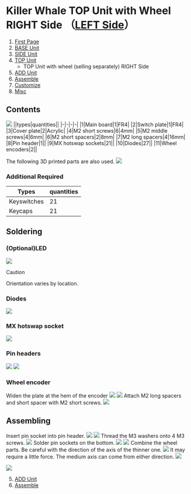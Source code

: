 # Killer Whale TOP Unit with Wheel RIGHT Side （[LEFT Side](../leftside/4_TOP_WHEEL.md)）

1. [First Page](../README_EN.md)
2. [BASE Unit](../rightside/2_BASE.md)
3. [SIDE Unit](../rightside/3_SIDE_TRACKBALL.md)
4. [TOP Unit](../rightside/4_TOP.md)
   - TOP Unit with wheel (selling separately) RIGHT Side
5. [ADD Unit](../rightside/5_ADD.md)
6. [Assemble](../rightside/6_ASSEMBLE.md)
7. [Customize](../rightside/7_CUSTOM.md)
8. [Misc](../rightside/8_MISC.md)


## Contents
![](../img/4_2_wheeltop_r/4_2_1_contents.jpg)
||types|quantities||
|-|-|-|-|
|1|Main board|1|FR4|
|2|Switch plate|1|FR4|
|3|Cover plate|2|Acrylic|
|4|M2 short screws|6|4mm|
|5|M2 middle screws|4|6mm|
|6|M2 short spacers|2|8mm|
|7|M2 long spacers|4|16mm|
|8|Pin header|1||
|9|MX hotswap sockets|21||
|10|Diodes|27||
|11|Wheel encoders|2||

The following 3D printed parts are also used.
![](../img/4_2_wheeltop_r/IMG_3406.jpg)

### Additional Required
|Types|quantities|
|-|-|
|Keyswitches|21|
|Keycaps|21|

## Soldering
### (Optional)LED
![](../img/4_2_wheeltop_r/4_2_3_led.jpg)
> [!CAUTION]
> Orientation varies by location.

### Diodes
![](../img/4_2_wheeltop_r/4_2_4_diodes.jpg)

### MX hotswap socket
![](../img/4_2_wheeltop_r/4_2_5_sockets.jpg)


### Pin headers
![](../img/c_pin_header_7.jpg)
![](../img/4_2_wheeltop_r/4_2_6_pinheaders.jpg)

### Wheel encoder
Widen the plate at the hem of the encoder
![](../img/c_whell.jpg)
![](../img/4_2_wheeltop_r/4_2_7_encoders.jpg)
Attach M2 long spacers and short spacer with M2 short screws.
![](../img/4_2_wheeltop_r/4_2_8_spacers.jpg)
## Assembling

Insert pin socket into pin header.
![](../img/c_pin_socket_7.jpg)
![](../img/4_2_wheeltop_r/4_2_9_pinsockets.jpg)
Thread the M3 washers onto 4 M3 screws.
![](../img/4_2_wheeltop_r/4_2_10_screws.jpg)
Solder pin sockets on the bottom.
![](../img/4_2_wheeltop_r/4_2_11_base.jpg)
![](../img/4_2_wheeltop_r/4_2_12_keyswitches.jpg)
Combine the wheel parts. Be careful with the direction of the axis of the thinner one.
![](../img/4_2_wheeltop_r/IMG_3348.jpg)
It may require a little force. The medium axis can come from either direction.
![](../img/4_2_wheeltop_r/IMG_3351.jpg)


![](../img/4_2_wheeltop_r/4_2_13_wheels.jpg)

5. [ADD Unit](../rightside/5_ADD.md)
6. [Assemble](../rightside/6_ASSEMBLE.md)

